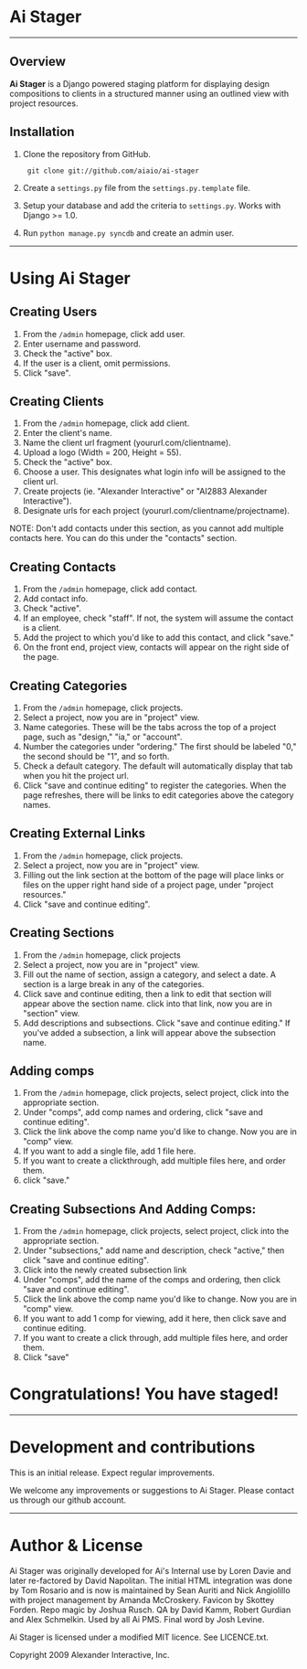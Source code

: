 # Ai Stager

---

## Overview

**Ai Stager** is a Django powered staging platform for displaying design compositions to clients in a structured manner using an outlined view with project resources.

## Installation

1. Clone the repository from GitHub.

        git clone git://github.com/aiaio/ai-stager

2. Create a ``settings.py`` file from the ``settings.py.template`` file.

4. Setup your database and add the criteria to ``settings.py``. Works with Django >= 1.0.

3. Run ``python manage.py syncdb`` and create an admin user.

---

# Using Ai Stager

## Creating Users 

1. From the ``/admin`` homepage, click add user.
2. Enter username and password.
3. Check the "active" box.
4. If the user is a client, omit permissions.
5. Click "save".

## Creating Clients

1. From the ``/admin`` homepage, click add client.
2. Enter the client's name.
3. Name the client url fragment (yoururl.com/clientname).
4. Upload a logo (Width = 200, Height = 55).
5. Check the "active" box.
6. Choose a user. This designates what login info will be assigned to the client url.
7. Create projects (ie. "Alexander Interactive" or "AI2883 Alexander Interactive").
8. Designate urls for each project (yoururl.com/clientname/projectname).

NOTE: Don't add contacts under this section, as you cannot add multiple contacts here. You can do this under the "contacts" section.

## Creating Contacts

1. From the ``/admin`` homepage, click add contact.
2. Add contact info.
3. Check "active".
4. If an employee, check "staff". If not, the system will assume the contact is a client.
5. Add the project to which you'd like to add this contact, and click "save."
6. On the front end, project view, contacts will appear on the right side of the page.

## Creating Categories

1. From the ``/admin`` homepage, click projects.
2. Select a project, now you are in "project" view.
3. Name categories. These will be the tabs across the top of a project page, such as "design," "ia," or "account".
4. Number the categories under "ordering." The first should be labeled "0," the second should be "1", and so forth.
5. Check a default category. The default will automatically display that tab when you hit the project url.
6. Click "save and continue editing" to register the categories. When the page refreshes, there will be links to edit categories above the category names.

## Creating External Links

1. From the ``/admin`` homepage, click projects.
2. Select a project, now you are in "project" view.
3. Filling out the link section at the bottom of the page will place links or files on the upper right hand side of a project page, under "project resources."
4. Click "save and continue editing".

## Creating Sections

1. From the ``/admin`` homepage, click projects
2. Select a project, now you are in "project" view.
3. Fill out the name of section, assign a category, and select a date. A section is a large break in any of the categories.
4. Click save and continue editing, then a link to edit that section will appear above the section name. click into that link, now you are in "section" view.
5. Add descriptions and subsections. Click "save and continue editing." If you've added a subsection, a link will appear above the subsection name.

## Adding comps

1. From the ``/admin`` homepage, click projects, select project, click into the appropriate section.
2. Under "comps", add comp names and ordering, click "save and continue editing".
3. Click the link above the comp name you'd like to change. Now you are in "comp" view.
4. If you want to add a single file, add 1 file here.
5. If you want to create a clickthrough, add multiple files here, and order them. 
6. click "save."

## Creating Subsections And Adding Comps:

1. From the ``/admin`` homepage, click projects, select project, click into the appropriate section.
2. Under "subsections," add name and description, check "active," then click "save and continue editing".
3. Click into the newly created subsection link
4. Under "comps", add the name of the comps and ordering, then click "save and continue editing".
5. Click the link above the comp name you'd like to change. Now you are in "comp" view.
6. If you want to add 1 comp for viewing, add it here, then click save and continue editing.
7. If you want to create a click through, add multiple files here, and order them.
8. Click "save"

# Congratulations! You have staged!

---

# Development and contributions

This is an initial release. Expect regular improvements.

We welcome any improvements or suggestions to Ai Stager.  Please contact us through our github account.

---

# Author & License

Ai Stager was originally developed for Ai's Internal use by Loren Davie and later re-factored by David Napolitan.  The initial HTML integration was done by Tom Rosario and is now is maintained by Sean Auriti and Nick Angiolillo with project management by Amanda McCroskery. Favicon by Skottey Forden. Repo magic by Joshua Rusch. QA by David Kamm, Robert Gurdian and Alex Schmelkin. Used by all Ai PMS. Final word by Josh Levine.

Ai Stager is licensed under a modified MIT licence. See LICENCE.txt.

Copyright 2009 Alexander Interactive, Inc.

